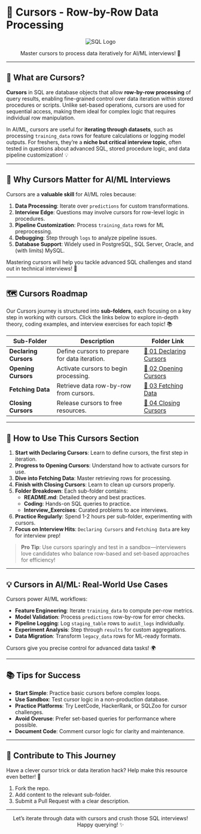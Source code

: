 # 🔄 Cursors - Row-by-Row Data Processing

<div align="center">
  <img src="https://img.shields.io/badge/SQL-4479A1?style=for-the-badge&logo=postgresql&logoColor=white" alt="SQL Logo" />
</div>

<p align="center">Master cursors to process data iteratively for AI/ML interviews! 🚀</p>

---

## 🌟 What are Cursors?

**Cursors** in SQL are database objects that allow **row-by-row processing** of query results, enabling fine-grained control over data iteration within stored procedures or scripts. Unlike set-based operations, cursors are used for sequential access, making them ideal for complex logic that requires individual row manipulation.

In AI/ML, cursors are useful for **iterating through datasets**, such as processing `training_data` rows for feature calculations or logging model outputs. For freshers, they’re a **niche but critical interview topic**, often tested in questions about advanced SQL, stored procedure logic, and data pipeline customization! 💡

---

## 🎯 Why Cursors Matter for AI/ML Interviews

Cursors are a **valuable skill** for AI/ML roles because:

1. **Data Processing**: Iterate over `predictions` for custom transformations.
2. **Interview Edge**: Questions may involve cursors for row-level logic in procedures.
3. **Pipeline Customization**: Process `training_data` rows for ML preprocessing.
4. **Debugging**: Step through `logs` to analyze pipeline issues.
5. **Database Support**: Widely used in PostgreSQL, SQL Server, Oracle, and (with limits) MySQL.

Mastering cursors will help you tackle advanced SQL challenges and stand out in technical interviews! 🌟

---

## 🗺️ Cursors Roadmap

Our Cursors journey is structured into **sub-folders**, each focusing on a key step in working with cursors. Click the links below to explore in-depth theory, coding examples, and interview exercises for each topic! 📚

| Sub-Folder | Description | Folder Link |
|------------|-------------|-------------|
| **Declaring Cursors** | Define cursors to prepare for data iteration. | [📂 01 Declaring Cursors](./01%20Declaring%20Cursors) |
| **Opening Cursors** | Activate cursors to begin processing. | [📂 02 Opening Cursors](./02%20Opening%20Cursors) |
| **Fetching Data** | Retrieve data row-by-row from cursors. | [📂 03 Fetching Data](./03%20Fetching%20Data) |
| **Closing Cursors** | Release cursors to free resources. | [📂 04 Closing Cursors](./04%20Closing%20Cursors) |

---

## 🚀 How to Use This Cursors Section

1. **Start with Declaring Cursors**: Learn to define cursors, the first step in iteration.
2. **Progress to Opening Cursors**: Understand how to activate cursors for use.
3. **Dive into Fetching Data**: Master retrieving rows for processing.
4. **Finish with Closing Cursors**: Learn to clean up cursors properly.
5. **Folder Breakdown**: Each sub-folder contains:
   - **README.md**: Detailed theory and best practices.
   - **Coding**: Hands-on SQL queries to practice.
   - **Interview_Exercises**: Curated problems to ace interviews.
6. **Practice Regularly**: Spend 1-2 hours per sub-folder, experimenting with cursors.
7. **Focus on Interview Hits**: `Declaring Cursors` and `Fetching Data` are key for interview prep!

> **Pro Tip**: Use cursors sparingly and test in a sandbox—interviewers love candidates who balance row-based and set-based approaches for efficiency!

---

## 💡 Cursors in AI/ML: Real-World Use Cases

Cursors power AI/ML workflows:

- **Feature Engineering**: Iterate `training_data` to compute per-row metrics.
- **Model Validation**: Process `predictions` row-by-row for error checks.
- **Pipeline Logging**: Log `staging_table` rows to `audit_logs` individually.
- **Experiment Analysis**: Step through `results` for custom aggregations.
- **Data Migration**: Transform `legacy_data` rows for ML-ready formats.

Cursors give you precise control for advanced data tasks! 🌍

---

## 📚 Tips for Success

- **Start Simple**: Practice basic cursors before complex loops.
- **Use Sandbox**: Test cursor logic in a non-production database.
- **Practice Platforms**: Try LeetCode, HackerRank, or SQLZoo for cursor challenges.
- **Avoid Overuse**: Prefer set-based queries for performance where possible.
- **Document Code**: Comment cursor logic for clarity and maintenance.

---

## 🤝 Contribute to This Journey

Have a clever cursor trick or data iteration hack? Help make this resource even better! 🌟
1. Fork the repo.
2. Add content to the relevant sub-folder.
3. Submit a Pull Request with a clear description.

---

<div align="center">
  <p>Let’s iterate through data with cursors and crush those SQL interviews! Happy querying! ✨</p>
</div>
